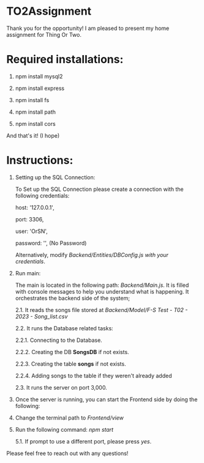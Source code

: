# TO2Assignment

Thank you for the opportunity! I am pleased to present my home assignment for Thing Or Two.

# Required installations:

1. npm install mysql2

2. npm install express

3. npm install fs

4. npm install path

5. npm install cors

And that's it! (I hope)

# Instructions:

1. Setting up the SQL Connection:
   
   To Set up the SQL Connection please create a connection with the following credentials:
   
   host: '127.0.0.1',
   
   port: 3306,
   
   user: 'OrSN',
   
   password: '', (No Password)

   Alternatively, modify _Backend/Entities/DBConfig.js with your credentials_.


2. Run main:
   
   The main is located in the following path: _Backend/Main.js_. It is filled with console messages to help you understand what is happening. It orchestrates the backend side of the system;
   
   2.1. It reads the songs file stored at _Backend/Model/F-S Test - T02 - 2023 - Song_list.csv_
   
   2.2. It runs the Database related tasks:
   
    2.2.1. Connecting to the Database.
   
    2.2.2. Creating the DB **SongsDB** if not exists.
   
    2.2.3. Creating the table **songs** if not exists.
   
    2.2.4. Adding songs to the table if they weren't already added
   
   2.3. It runs the server on port 3,000.


3. Once the server is running, you can start the Frontend side by doing the following:

   
4. Change the terminal path to _Frontend/view_

   
5. Run the following command: _npm start_
   
    5.1. If prompt to use a different port, please press _yes_.



Please feel free to reach out with any questions!

